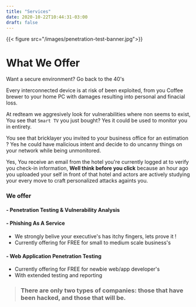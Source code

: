 ```yaml
---
title: "Services"
date: 2020-10-22T10:44:31-03:00
draft: false
---
```


{{< figure src="/images/penetration-test-banner.jpg">}}

# What We Offer

Want a secure environment? Go back to the 40's

Every interconnected device is at risk of been exploited, from you Coffee brewer to your home PC with damages resulting into personal and finacial loss.

At redteam we aggresively look for vulnerabilities where non seems to exist, 
You see that `Smart TV` you just bought? Yes it could be used to monitor you in entirety.

You see that bricklayer you invited to your business office for an estimation ? Yes he could have malicious intent and decide to do uncanny things on your network while being unmonitored.


Yes, You receive an email from the hotel you're currently logged at to verify you check-in information, **Well think before you click** because an hour ago you uploaded your self in front of that hotel and actors are actively studying your every move to craft personalized attacks againts you.


### We offer

#### - Penetration Testing & Vulnerability Analysis
	
#### - Phishing As A Service  
  - We strongly belive your executive's has itchy fingers, lets prove it !
  - Currently offering for FREE for small to medium scale business's

#### - Web Application Penetration Testing 
  - Currently offering for FREE for newbie web/app developer's
  - With extended testing and reporting  


>### There are only two types of companies: those that have been hacked, and those that will be.


